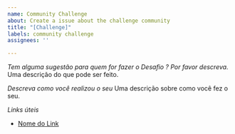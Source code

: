 ```yaml
---
name: Community Challenge
about: Create a issue about the challenge community
title: "[Challenge]"
labels: community challenge
assignees: ''

---
```


*Tem alguma sugestão para quem for fazer o Desafio ? Por favor descreva.*
Uma descrição do que pode ser feito.

*Descreva como você realizou o seu*
Uma descrição sobre como você fez o seu.

*Links úteis*
- [Nome do Link](URL)
